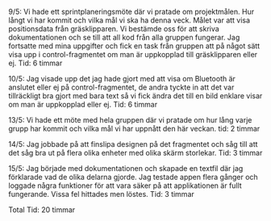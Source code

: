 9/5: Vi hade ett sprintplaneringsmöte där vi pratade om projektmålen. Hur långt vi har kommit och vilka mål vi ska ha denna veck. Målet var att visa positionsdata från gräsklipparen.
Vi bestämde oss för att skriva dokumentationen och se till att all kod från alla gruppen fungerar.
Jag fortsatte med mina uppgifter och fick en task från gruppen att på något sätt visa upp i control-fragmentet om man är uppkopplad till gräsklipparen eller ej.
Tid: 6 timmar

10/5: Jag visade upp det jag hade gjort med att visa om Bluetooth är anslutet eller ej på control-fragmentet, de andra tyckte in att det var tillräckligt bra gjort med bara text så vi fick ändra det till en bild enklare visar om man är uppkopplad eller ej.
Tid: 6 timmar

13/5: Vi hade ett möte med hela gruppen där vi pratade om hur lång varje grupp har kommit och vilka mål vi har uppnått den här veckan.
tid: 2 timmar

14/5: Jag jobbade på att finslipa designen på det fragmentet och såg till att det såg bra ut på flera olika enheter med olika skärm storlekar.
Tid: 3 timmar

15/5: Jag började med dokumentationen och skapade en textfil där jag förklarade vad de olika delarna gjorde. Jag testade appen flera gånger och loggade några funktioner för att vara säker på att applikationen är fullt fungerande. Vissa fel hittades men löstes.
Tid: 3 timmar

Total Tid: 20 timmar

